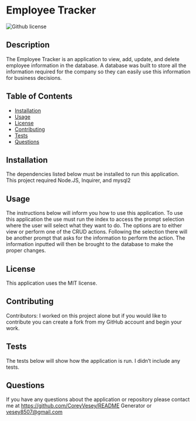  # Employee Tracker
          
  ![Github license]()

  ## Description
  The Employee Tracker is an application to view, add, update, and delete employee information in the database. A database was built to store all the information required for the company so they can easily use this information for business decisions.

## Table of Contents
  * [Installation](#installation)
  * [Usage](#usage)
  * [License](#license)
  * [Contributing](#contributing)
  * [Tests](#tests)
  * [Questions](#questions)
          
## Installation
  The dependencies listed below must be installed to run this application.
  This project required Node.JS, Inquirer, and mysql2

## Usage
  The instructions below will inform you how to use this application.
  To use this application the use must run the index to access the prompt selection where the user will select what they want to do. The options are to either view or perform one of the CRUD actions. Following the selection there will be another prompt that asks for the information to perform the action. The information inputted will then be brought to the database to make the proper changes.

## License
  This application uses the MIT license.

## Contributing
  Contributors: 
  I worked on this project alone but if you would like to contribute you can create a fork from my GitHub account and begin your work.

## Tests
  The tests below will show how the application is run.
  I didn’t include any tests.

## Questions
  If you have any questions about the application or repository please contact me at 
  https://github.com/CoreyVesey/README Generator or
  vesey8507@gmail.com

